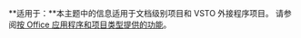   **适用于：**本主题中的信息适用于文档级别项目和 VSTO 外接程序项目。 请参阅[按 Office 应用程序和项目类型提供的功能](../../vsto/features-available-by-office-application-and-project-type.md)。

  